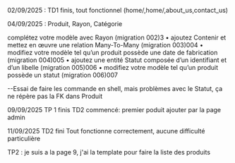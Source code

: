 02/09/2025 : 
TD1 finis, tout fonctionnel (home/,home/<param>,about_us,contact_us)

04/09/2025 : 
Produit, Rayon, Catégorie

complétez votre modèle avec Rayon (migration 002)3
• ajoutez Contenir et mettez en œuvre une relation Many-To-Many (migration 003)004
• modifiez votre modèle tel qu’un produit possède une date de fabrication (migration 004)005
• ajoutez une entité Statut composée d’un identifiant et d’un libelle (migration 005)006
• modifiez votre modèle tel qu’un produit possède un statut (migration 006)007

--Essai de faire les commande en shell, mais problèmes avec le Statut, ça ne répère pas la FK dans Produit

09/09/2025
TP 1 finis
TD2 commencé: premier poduit ajouter par la page admin

11/09/2025
TD2 fini
Tout fonctionne correctement, aucune difficulté particulière

TP2 : je suis a la page 9, j'ai la template pour faire la liste des produits